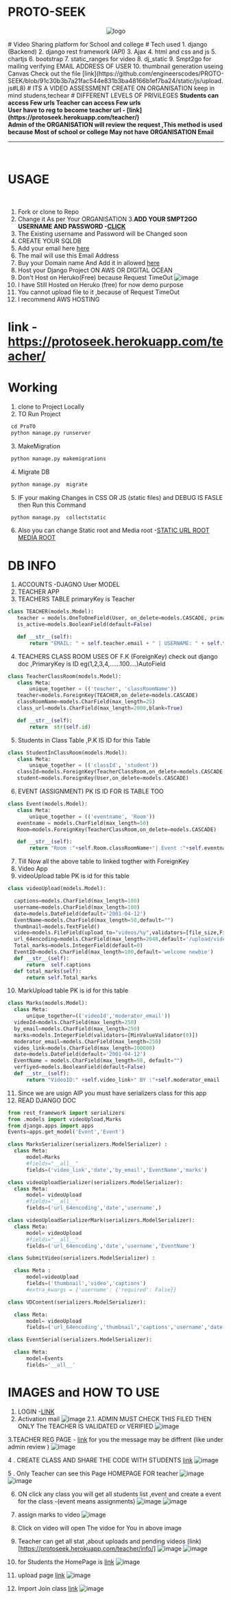 # PROTO-SEEK
<p align="center">
  <img src="https://user-images.githubusercontent.com/68312849/120022261-cbb7ef80-c009-11eb-9aae-8272271ce938.png" alt="logo">
</p>
# Video Sharing platform for School and college
# Tech used 
1. django (Backend)
2. django rest framework (API)
3. Ajax
4. html and css and js
5. chartjs
6. bootstrap
7. static_ranges for video
8. dj_static
9. Smpt2go for mailing verifying EMAIL ADDRESS OF USER
10. thumbnail generation useing Canvas Check out the file [link](https://github.com/engineerscodes/PROTO-SEEK/blob/91c30b3b7a21fac544e831b3ba48166b1ef7ba24/static/js/upload.js#L8)
# ITS A VIDEO ASSESSMENT  CREATE ON ORGANISATION  
 keep in mind studens,techear
# DIFFERENT LEVELS OF PRIVILEGES
<b> Students can access Few urls </b>
<b> Teacher can access Few urls </b>
<br>
<b>User have to reg to become teacher url - [link](https://protoseek.herokuapp.com/teacher/)</b>
<br>
<b> Admin of the ORGANISATION will review the request ,This method is used because Most of school or college May not have  ORGANISATION   Email </b>
<hr>
<br>

# USAGE

<br>

   1. Fork or clone to Repo 
   2. Change it As per Your ORGANISATION 
   3.<b>ADD YOUR SMPT2GO USERNAME AND PASSWORD -[CLICK](https://github.com/engineerscodes/PROTO-SEEK/blob/master/ProTO/CREAD.py) </b> 
   4. The Existing username and Password will be Changed soon
   5. CREATE YOUR SQLDB
   6. Add your email here [here](https://github.com/engineerscodes/PROTO-SEEK/blob/9fa49765680980a7ea228ad5f5135b96b9229748/Account/views.py#L39) 
   7. The mail will use this Email Address
   8. Buy your Domain name And Add it in allowed [here](https://github.com/engineerscodes/PROTO-SEEK/blob/9fa49765680980a7ea228ad5f5135b96b9229748/ProTO/settings.py#L28)
   9. Host your Django Project ON AWS OR DIGITAL OCEAN
   10. Don't Host on Heruko(Free) because Request TimeOut
   ![image](https://user-images.githubusercontent.com/68312849/119846761-0ba6a600-bf28-11eb-817f-74bbf31ed7d6.png)
   11. I have Still Hosted on Heruko (free) for now demo purpose 
   12. You cannot upload file to it ,because of Request TimeOut
   13. I recommend AWS HOSTING 
   # link -https://protoseek.herokuapp.com/teacher/
   
   # Working
   1. clone to Project Locally [](https://github.com/engineerscodes/PROTO-SEEK.git)
   2. TO Run Project
```python
 cd ProTO
 python manage.py runserver
```
   3. MakeMigration 
```python
 python manage.py makemigrations
``` 
   4. Migrate DB
```python
 python manage.py  migrate
``` 
  5. IF your making Changes in CSS OR JS (static files) and DEBUG IS FASLE then Run this Command
```python
 python manage.py  collectstatic
``` 
 6. Also you can change Static root and Media root -[STATIC URL ROOT](https://github.com/engineerscodes/PROTO-SEEK/blob/9fa49765680980a7ea228ad5f5135b96b9229748/ProTO/settings.py#L132) [MEDIA ROOT](https://github.com/engineerscodes/PROTO-SEEK/blob/9fa49765680980a7ea228ad5f5135b96b9229748/ProTO/settings.py#L155)
 
 # DB INFO
 
   1. ACCOUNTS -DJAGNO  User MODEL 
   2.  TEACHER APP
   3.  TEACHERS TABLE primaryKey is Teacher 
 ```python
 class TEACHER(models.Model):
    teacher = models.OneToOneField(User, on_delete=models.CASCADE, primary_key=True)
    is_active=models.BooleanField(default=False)

    def __str__(self):
        return "EMAIL: " + self.teacher.email + " | USERNAME: " + self.teacher.username
 ```
   4. TEACHERS CLASS ROOM USES OF F.K (ForeignKey) check out django doc ,PrimaryKey is ID eg(1,2,3,4,......100....)AutoField
 ```python
 class TeacherClassRoom(models.Model):
    class Meta:
        unique_together = (('teacher', 'classRoomName'))
    teacher=models.ForeignKey(TEACHER,on_delete=models.CASCADE)
    classRoomName=models.CharField(max_length=25)
    class_url=models.CharField(max_length=2000,blank=True)

    def __str__(self):
        return  str(self.id)
 ```
   5. Students in Class Table ,P.K IS ID for this Table 
 ```python
 class StudentInClassRoom(models.Model):
    class Meta:
        unique_together = (('classId', 'student'))
    classId=models.ForeignKey(TeacherClassRoom,on_delete=models.CASCADE,to_field='id')
    student=models.ForeignKey(User,on_delete=models.CASCADE)
 ```
  6. EVENT (ASSIGNMENT) PK IS ID FOR IS TABLE TOO
 ```python
class Event(models.Model):
    class Meta:
        unique_together = (('eventname', 'Room'))
    eventname = models.CharField(max_length=50)
    Room=models.ForeignKey(TeacherClassRoom,on_delete=models.CASCADE)

    def __str__(self):
        return "Room :"+self.Room.classRoomName+"| Event :"+self.eventname
 ```
  7. Till Now all the above table to linked togther with ForeignKey
  8. Video App
  9. videoUpload table PK is id for this table
  ```python
  class videoUpload(models.Model):

    captions=models.CharField(max_length=100)
    username=models.CharField(max_length=100)
    date=models.DateField(default='2001-04-12')
    EventName=models.CharField(max_length=50,default="")
    thumbnail=models.TextField()
    video=models.FileField(upload_to="videos/%y",validators=[file_size,FileExtensionValidator(allowed_extensions=['mp4','MOV','MKV'])])
    url_64encoding=models.CharField(max_length=2048,default='/upload/videos/')
    Total_marks=models.IntegerField(default=0)
    EventID=models.CharField(max_length=100,default='welcome newbie')
    def __str__(self):
        return  self.captions
    def total_marks(self):
        return self.Total_marks
  ```
  10. MarkUpload table  PK is id for this table
  ```python
  class Marks(models.Model):
    class Meta:
        unique_together=(('videoId','moderator_email'))
    videoId=models.CharField(max_length=250)
    by_email=models.CharField(max_length=250)
    marks=models.IntegerField(validators=[MinValueValidator(0)])
    moderator_email=models.CharField(max_length=250)
    video_link=models.CharField(max_length=100000)
    date=models.DateField(default='2001-04-12')
    EventName = models.CharField(max_length=50, default="")
    verfiyed=models.BooleanField(default=False)
    def __str__(self):
        return "VideoID:" +self.video_link+" BY :"+self.moderator_email
  
  ```
  
  11. Since we are usign AIP you must have serializers class for this app
  12. READ DJANGO DOC
  ```python
from rest_framework import serializers
from .models import videoUpload,Marks
from django.apps import apps
Events=apps.get_model('Event','Event')

class MarksSerializer(serializers.ModelSerializer) :
    class Meta:
        model=Marks
        #fields="__all__"
        fields=('video_link','date','by_email','EventName','marks')

class videoUploadSerializer(serializers.ModelSerializer):
    class Meta:
        model= videoUpload
        #fields="__all__"
        fields=('url_64encoding','date','username',)

class videoUploadSerializerMark(serializers.ModelSerializer):
    class Meta:
        model= videoUpload
        #fields="__all__"
        fields=('url_64encoding','date','username','EventName')

class SubmitVideo(serializers.ModelSerializer) :

    class Meta :
        model=videoUpload
        fields=('thumbnail','video','captions')
        #extra_kwargs = {'username': {'required': False}}

class VDContent(serializers.ModelSerializer):

    class Meta:
        model= videoUpload
        fields=('url_64encoding','thumbnail','captions','username','date','EventName')

class EventSerial(serializers.ModelSerializer):

    class Meta:
        model=Events
        fields='__all__'
  ```
 
   # IMAGES and HOW TO USE
   
   1. LOGIN -[LINK](https://protoseek.herokuapp.com/account/login)
   2. Activation mail
    ![image](https://user-images.githubusercontent.com/68312849/119853344-bd94a100-bf2d-11eb-90c1-f1b8501bbf5a.png)
   2.1. ADMIN MUST CHECK THIS FILED THEN ONLY The TEACHER IS VALIDATED or VERIFIED
   ![image](https://user-images.githubusercontent.com/68312849/119854796-013bda80-bf2f-11eb-8912-b984ff835bc9.png)

   3.TEACHER REG PAGE - [link](https://protoseek.herokuapp.com/teacher/) for you the message may be diffrent (like under admin review )
   ![image](https://user-images.githubusercontent.com/68312849/119853884-35fb6200-bf2e-11eb-9701-e5d94de95d50.png)

   4 . CREATE CLASS AND SHARE THE CODE WITH STUDENTS  [link](https://protoseek.herokuapp.com/teacher/newclassroom/)
     ![image](https://user-images.githubusercontent.com/68312849/119855034-35170000-bf2f-11eb-9b42-f55033447044.png)
     
   5 . Only Teacher can see this Page HOMEPAGE FOR teacher
   ![image](https://user-images.githubusercontent.com/68312849/119855255-61cb1780-bf2f-11eb-8dc0-c123616cec76.png)
   ![image](https://user-images.githubusercontent.com/68312849/119855328-6e4f7000-bf2f-11eb-9923-d99641fb557f.png)
   
   6. ON click  any class you will get all students list ,event and create a event for the class -(event means assignments)
   ![image](https://user-images.githubusercontent.com/68312849/119857128-eec2a080-bf30-11eb-9666-9c23a621b6a4.png)
   ![image](https://user-images.githubusercontent.com/68312849/119857228-0568f780-bf31-11eb-866f-74c0c031f23a.png)

   
   
   7. assign marks to video
   ![image](https://user-images.githubusercontent.com/68312849/119856924-bb801180-bf30-11eb-9e16-68f2ed02ef94.png)

   
   8. Click on video will open The vidoe for You in above image
   9. Teacher can get all stat ,about uploads and pending videos  (link)[https://protoseek.herokuapp.com/teacher/info/]
   ![image](https://user-images.githubusercontent.com/68312849/119855567-a5258600-bf2f-11eb-8bc6-1300d01108cf.png)
    ![image](https://user-images.githubusercontent.com/68312849/119855629-b53d6580-bf2f-11eb-8840-5d979d09ab3c.png)
   10. for Students the HomePage is [link](https://protoseek.herokuapp.com/student/)
   ![image](https://user-images.githubusercontent.com/68312849/119856097-16fdcf80-bf30-11eb-9ece-d7f5e6969a2f.png)
   11. upload page [link](https://protoseek.herokuapp.com/upload/)
   ![image](https://user-images.githubusercontent.com/68312849/119856328-4280ba00-bf30-11eb-8014-77cbad588395.png)
   12. Import Join class [link](https://protoseek.herokuapp.com/teacher/join/)
   ![image](https://user-images.githubusercontent.com/68312849/119857413-29c4d400-bf31-11eb-9649-93414951708d.png)

   
  
  


 

 
  

